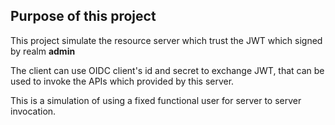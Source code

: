 ## Purpose of this project
This project simulate the resource server which trust the JWT which signed by realm **admin**

The client can use OIDC client's id and secret to exchange JWT, that can be used to invoke the APIs which provided by this server.

This is a simulation of using a fixed functional user for server to server invocation.
